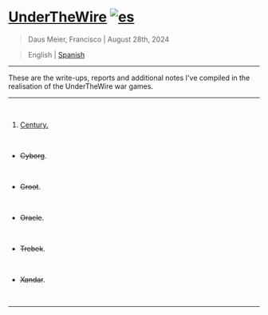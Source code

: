 # [UnderTheWire](https://underthewire.tech/) [![es](https://img.shields.io/badge/lang-es-yellow.svg)](https://github.com/frandausmeier/CTF_Write-Ups/UnderTheWire/blob/master/README.es.md)

> Daus Meier, Francisco | August 28th, 2024

> <p> <span> English </span> | <a href=https://github.com/frandausmeier/CTF_Write-Ups/blob/main/UnderTheWire/README.es.md> Spanish <a/> </p>

-----

These are the write-ups, reports and additional notes I've compiled in the realisation of the UnderTheWire war games.

-----

<br>

1. [Century.](century)

<br>

* ~~Cyborg~~.

<br>

* ~~Groot~~.

<br>

* ~~Oracle~~.

<br>

* ~~Trebek~~.

<br>

* ~~Xandar~~.

<br>

-----

